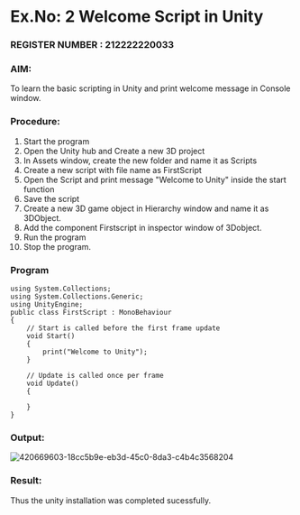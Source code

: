 # Ex.No: 2  Welcome Script in Unity                                                                          
### REGISTER NUMBER : 212222220033
### AIM: 
 To learn the basic scripting in Unity and print welcome message in Console window. 
### Procedure:
1. Start the program
2. Open the Unity hub and Create a new 3D project
3. In Assets window, create the new folder and name it as Scripts
4. Create a new script with file name as FirstScript
5. Open the Script and print message "Welcome to Unity" inside the start function
6. Save the script
7. Create a new 3D game object in Hierarchy window and name it as 3DObject.
8. Add the component Firstscript in inspector window of 3Dobject.
9. Run the program
10. Stop the program.
### Program 
```
using System.Collections;
using System.Collections.Generic;
using UnityEngine;
public class FirstScript : MonoBehaviour
{
    // Start is called before the first frame update
    void Start()
    {
        print("Welcome to Unity");
    }

    // Update is called once per frame
    void Update()
    {
        
    }
}
```
### Output:

![420669603-18cc5b9e-eb3d-45c0-8da3-c4b4c3568204](https://github.com/user-attachments/assets/b9f9cdfd-a71c-4765-9030-35adf6a5cd5c)




### Result:
Thus the unity installation was completed sucessfully.
